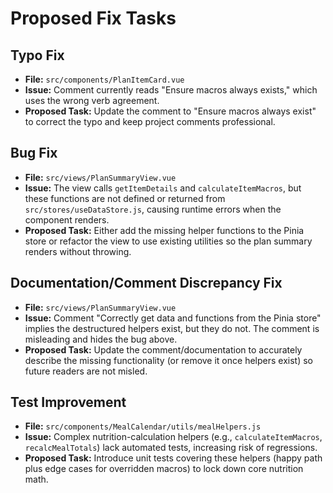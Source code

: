 # Proposed Fix Tasks

## Typo Fix
- **File:** `src/components/PlanItemCard.vue`
- **Issue:** Comment currently reads "Ensure macros always exists," which uses the wrong verb agreement.
- **Proposed Task:** Update the comment to "Ensure macros always exist" to correct the typo and keep project comments professional.

## Bug Fix
- **File:** `src/views/PlanSummaryView.vue`
- **Issue:** The view calls `getItemDetails` and `calculateItemMacros`, but these functions are not defined or returned from `src/stores/useDataStore.js`, causing runtime errors when the component renders.
- **Proposed Task:** Either add the missing helper functions to the Pinia store or refactor the view to use existing utilities so the plan summary renders without throwing.

## Documentation/Comment Discrepancy Fix
- **File:** `src/views/PlanSummaryView.vue`
- **Issue:** Comment "Correctly get data and functions from the Pinia store" implies the destructured helpers exist, but they do not. The comment is misleading and hides the bug above.
- **Proposed Task:** Update the comment/documentation to accurately describe the missing functionality (or remove it once helpers exist) so future readers are not misled.

## Test Improvement
- **File:** `src/components/MealCalendar/utils/mealHelpers.js`
- **Issue:** Complex nutrition-calculation helpers (e.g., `calculateItemMacros`, `recalcMealTotals`) lack automated tests, increasing risk of regressions.
- **Proposed Task:** Introduce unit tests covering these helpers (happy path plus edge cases for overridden macros) to lock down core nutrition math.

